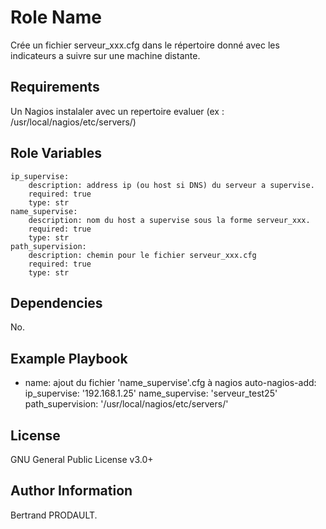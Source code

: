 Role Name
=========

Crée un fichier serveur_xxx.cfg dans le répertoire donné avec les indicateurs a suivre sur une machine distante.

Requirements
------------

Un Nagios instalaler avec un repertoire evaluer (ex : /usr/local/nagios/etc/servers/)

Role Variables
--------------

    ip_supervise:
        description: address ip (ou host si DNS) du serveur a supervise.
        required: true
        type: str
    name_supervise:
        description: nom du host a supervise sous la forme serveur_xxx.
        required: true
        type: str
    path_supervision:
        description: chemin pour le fichier serveur_xxx.cfg
        required: true
        type: str

Dependencies
------------

No.

Example Playbook
----------------

- name: ajout du fichier 'name_supervise'.cfg à nagios
  auto-nagios-add:
    ip_supervise: '192.168.1.25'
    name_supervise: 'serveur_test25'
    path_supervision: '/usr/local/nagios/etc/servers/'
  
License
-------

GNU General Public License v3.0+

Author Information
------------------

Bertrand PRODAULT.
